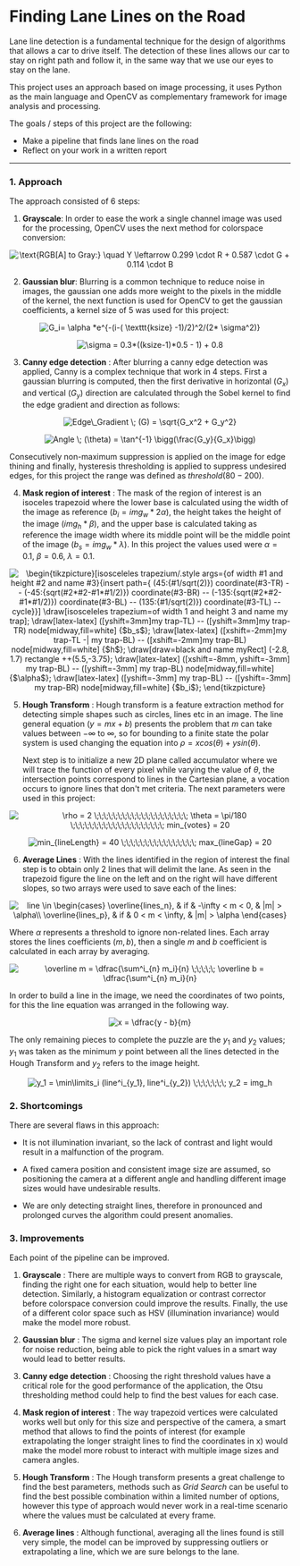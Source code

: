 # **Finding Lane Lines on the Road** 

Lane line detection is a fundamental technique for the design of algorithms that allows a car to drive itself. The detection of these lines allows our car to stay on right path and follow it, in the same way that we use our eyes to stay on the lane.

This project uses an approach based on image processing, it uses Python as the main language and OpenCV as complementary framework for image analysis and processing.

The goals / steps of this project are the following:
* Make a pipeline that finds lane lines on the road
* Reflect on your work in a written report
---

### 1. Approach

The approach consisted of 6 steps:

1. **Grayscale**:	In order to ease the work a single channel image was used for the processing, OpenCV uses the next method for colorspace conversion: 

<p align="center" style="text-align: center;"><img align="center" src="https://tex.s2cms.ru/svg/%0A%5Ctext%7BRGB%5BA%5D%20to%20Gray%3A%7D%20%5Cquad%20Y%20%5Cleftarrow%200.299%20%5Ccdot%20R%20%2B%200.587%20%5Ccdot%20G%20%2B%200.114%20%5Ccdot%20B%0A" alt="
\text{RGB[A] to Gray:} \quad Y \leftarrow 0.299 \cdot R + 0.587 \cdot G + 0.114 \cdot B
" /></p>
	
2. **Gaussian blur**: Blurring is a common technique to reduce noise in images, the gaussian one adds more weight to the pixels in the middle of the kernel, the next function is used for OpenCV to get the gaussian coefficients, a kernel size of 5 was used for this project:

<p align="center" style="text-align: center;"><img align="center" src="https://tex.s2cms.ru/svg/%0AG_i%3D%20%5Calpha%20*e%5E%7B-(i-(%20%5Ctexttt%7Bksize%7D%20-1)%2F2)%5E2%2F(2*%20%5Csigma%5E2)%7D%0A" alt="
G_i= \alpha *e^{-(i-( \texttt{ksize} -1)/2)^2/(2* \sigma^2)}
" /></p>

<p align="center" style="text-align: center;"><img align="center" src="https://tex.s2cms.ru/svg/%0A%5Csigma%20%3D%200.3*((ksize-1)*0.5%20-%201)%20%2B%200.8%0A" alt="
\sigma = 0.3*((ksize-1)*0.5 - 1) + 0.8
" /></p>
	
3. **Canny edge detection** : After blurring a canny edge detection was applied, Canny is a complex technique that work in 4 steps. First a gaussian blurring is computed, then the first derivative in horizontal ($G_x$) and vertical ($G_y$) direction are calculated through the Sobel kernel to find the edge gradient and direction as follows:

<p align="center" style="text-align: center;"><img align="center" src="https://tex.s2cms.ru/svg/%0AEdge%5C_Gradient%20%5C%3B%20(G)%20%3D%20%5Csqrt%7BG_x%5E2%20%2B%20G_y%5E2%7D%0A" alt="
Edge\_Gradient \; (G) = \sqrt{G_x^2 + G_y^2}
" /></p>

<p align="center" style="text-align: center;"><img align="center" src="https://tex.s2cms.ru/svg/%0AAngle%20%5C%3B%20(%5Ctheta)%20%3D%20%5Ctan%5E%7B-1%7D%20%5Cbigg(%5Cfrac%7BG_y%7D%7BG_x%7D%5Cbigg)%0A" alt="
Angle \; (\theta) = \tan^{-1} \bigg(\frac{G_y}{G_x}\bigg)
" /></p>
	
Consecutively non-maximum suppression is applied on the image for edge thining and  finally, hysteresis thresholding is applied to suppress undesired edges, for this project the range was defined as $threshold(80 - 200)$.

4. **Mask region of interest** : The mask of the region of interest is an isoceles trapezoid where the lower base is calculated using the width of the image as reference ($b_i = img_w * 2\alpha$), the height takes the height of the image ($img_h * \beta$), and the upper base is calculated taking as reference the image width where its middle point will be the middle point of the image ($b_s = img_w * \lambda$). In this project the values used were $\alpha =0.1$, $\beta = 0.6$, $\lambda = 0.1$.

<p align="center" style="text-align: center;"><img align="center" src="https://tex.s2cms.ru/svg/%0A%5Cbegin%7Btikzpicture%7D%5Bisosceleles%20trapezium%2F.style%20args%3D%7Bof%20width%20%231%20and%20height%20%232%0Aand%20name%20%233%7D%7Binsert%20path%3D%7B%0A(45%3A%7B%231%2Fsqrt(2)%7D)%20coordinate(%233-TR)%20--%20(-45%3A%7Bsqrt(%232*%232-%231*%231%2F2)%7D)%20coordinate(%233-BR)%20%0A--%20(-135%3A%7Bsqrt(%232*%232-%231*%231%2F2)%7D)%20coordinate(%233-BL)%20--%20(135%3A%7B%231%2Fsqrt(2)%7D)%20coordinate(%233-TL)%20--%20cycle%7D%7D%5D%0A%5Cdraw%5Bisosceleles%20trapezium%3Dof%20width%201%20and%20height%203%20and%20name%20my%20trap%5D%3B%0A%5Cdraw%5Blatex-latex%5D%20(%5Byshift%3D3mm%5Dmy%20trap-TL)%20--%20(%5Byshift%3D3mm%5Dmy%20trap-TR)%0Anode%5Bmidway%2Cfill%3Dwhite%5D%20%7B%24b_s%24%7D%3B%0A%5Cdraw%5Blatex-latex%5D%20(%5Bxshift%3D-2mm%5Dmy%20trap-TL%20-%7C%20my%20trap-BL)%20--%20%0A(%5Bxshift%3D-2mm%5Dmy%20trap-BL)%20node%5Bmidway%2Cfill%3Dwhite%5D%20%7B%24h%24%7D%3B%0A%5Cdraw%5Bdraw%3Dblack%20and%20name%20myRect%5D%20(-2.8%2C%201.7)%20rectangle%20%2B%2B(5.5%2C-3.75)%3B%0A%5Cdraw%5Blatex-latex%5D%20(%5Bxshift%3D-8mm%2C%20yshift%3D-3mm%5D%20my%20trap-BL)%20--%20(%5Byshift%3D-3mm%5D%20my%20trap-BL)%0Anode%5Bmidway%2Cfill%3Dwhite%5D%20%7B%24%5Calpha%24%7D%3B%0A%5Cdraw%5Blatex-latex%5D%20(%5Byshift%3D-3mm%5D%20my%20trap-BL)%20--%20(%5Byshift%3D-3mm%5D%20my%20trap-BR)%0Anode%5Bmidway%2Cfill%3Dwhite%5D%20%7B%24b_i%24%7D%3B%0A%5Cend%7Btikzpicture%7D%0A" alt="
\begin{tikzpicture}[isosceleles trapezium/.style args={of width #1 and height #2
and name #3}{insert path={
(45:{#1/sqrt(2)}) coordinate(#3-TR) -- (-45:{sqrt(#2*#2-#1*#1/2)}) coordinate(#3-BR) 
-- (-135:{sqrt(#2*#2-#1*#1/2)}) coordinate(#3-BL) -- (135:{#1/sqrt(2)}) coordinate(#3-TL) -- cycle}}]
\draw[isosceleles trapezium=of width 1 and height 3 and name my trap];
\draw[latex-latex] ([yshift=3mm]my trap-TL) -- ([yshift=3mm]my trap-TR)
node[midway,fill=white] {$b_s$};
\draw[latex-latex] ([xshift=-2mm]my trap-TL -| my trap-BL) -- 
([xshift=-2mm]my trap-BL) node[midway,fill=white] {$h$};
\draw[draw=black and name myRect] (-2.8, 1.7) rectangle ++(5.5,-3.75);
\draw[latex-latex] ([xshift=-8mm, yshift=-3mm] my trap-BL) -- ([yshift=-3mm] my trap-BL)
node[midway,fill=white] {$\alpha$};
\draw[latex-latex] ([yshift=-3mm] my trap-BL) -- ([yshift=-3mm] my trap-BR)
node[midway,fill=white] {$b_i$};
\end{tikzpicture}
" /></p>

5. **Hough Transform** : Hough transform is a feature extraction method for detecting simple shapes such as circles, lines etc in an image. The line general equation ($y= mx + b$) presents the problem that $m$ can take values between $-\infty$ to $\infty$, so for bounding to a finite state the polar system is used changing the equation into $\rho = x cos(\theta) + y sin(\theta)$.

	Next step is to initialize a new 2D plane called accumulator where we will trace the function of every pixel while varying the value of $\theta$, the intersection points correspond to lines in the Cartesian plane, a vocation occurs to ignore lines that don't met criteria. The next parameters were used in this project:

<p align="center" style="text-align: center;"><img align="center" src="https://tex.s2cms.ru/svg/%0A%5Crho%20%3D%202%20%0A%09%20%20%5C%3B%5C%3B%5C%3B%5C%3B%5C%3B%5C%3B%5C%3B%5C%3B%5C%3B%5C%3B%5C%3B%5C%3B%5C%3B%5C%3B%5C%3B%5C%3B%5C%3B%5C%3B%5C%3B%5C%3B%20%0A%09%20%20%5Ctheta%20%3D%20%5Cpi%2F2%20%0A%09%20%20%5C%3B%5C%3B%5C%3B%5C%3B%5C%3B%5C%3B%5C%3B%5C%3B%5C%3B%5C%3B%5C%3B%5C%3B%5C%3B%5C%3B%5C%3B%5C%3B%5C%3B%5C%3B%5C%3B%5C%3B%20%20%0A%09%20%20min_%7Bvotes%7D%20%3D%2020%0A" alt="
\rho = 2 
	  \;\;\;\;\;\;\;\;\;\;\;\;\;\;\;\;\;\;\;\; 
	  \theta = \pi/180 
	  \;\;\;\;\;\;\;\;\;\;\;\;\;\;\;\;\;\;\;\;  
	  min_{votes} = 20
" /></p>
	  
<p align="center" style="text-align: center;"><img align="center" src="https://tex.s2cms.ru/svg/%0Amin_%7BlineLength%7D%20%3D%2040%20%0A%09%09%5C%3B%5C%3B%5C%3B%5C%3B%5C%3B%5C%3B%5C%3B%5C%3B%5C%3B%5C%3B%5C%3B%5C%3B%5C%3B%5C%3B%5C%3B%5C%3B%20%20%0A%09%09max_%7BlineGap%7D%20%3D%2020%0A" alt="
min_{lineLength} = 40 
		\;\;\;\;\;\;\;\;\;\;\;\;\;\;\;\;  
		max_{lineGap} = 20
" /></p>
	
6. **Average Lines** : With the lines identified in the region of interest the final step is to obtain only 2 lines that will delimit the lane. As seen in the trapezoid figure the line on the left and on the right will have different slopes, so two arrays were used to save each of the lines:

<p align="center" style="text-align: center;"><img align="center" src="https://tex.s2cms.ru/svg/%0Aline%20%5Cin%20%0A%09%5Cbegin%7Bcases%7D%0A%09%5Coverline%7Blines_n%7D%2C%20%26%20if%20%26%20-%5Cinfty%20%3C%20m%20%3C%200%2C%20%26%20%7Cm%7C%20%3E%20%5Calpha%5C%5C%0A%09%5Coverline%7Blines_p%7D%2C%20%26%20if%20%26%200%20%3C%20m%20%3C%20%5Cinfty%2C%20%26%20%7Cm%7C%20%3E%20%5Calpha%0A%09%5Cend%7Bcases%7D%0A" alt="
line \in 
	\begin{cases}
	\overline{lines_n}, &amp; if &amp; -\infty &lt; m &lt; 0, &amp; |m| &gt; \alpha\\
	\overline{lines_p}, &amp; if &amp; 0 &lt; m &lt; \infty, &amp; |m| &gt; \alpha
	\end{cases}
" /></p>

Where $\alpha$ represents a threshold to ignore non-related lines. Each array stores the lines coefficients ($m, b$), then a single $m$ and $b$ coefficient is calculated in each array by averaging.

<p align="center" style="text-align: center;"><img align="center" src="https://tex.s2cms.ru/svg/%0A%5Coverline%20m%20%3D%20%5Cdfrac%7B%5Csum%5Ei_%7Bn%7D%20m_i%7D%7Bn%7D%20%0A%5C%3B%5C%3B%5C%3B%5C%3B%5C%3B%0A%5Coverline%20b%20%3D%20%5Cdfrac%7B%5Csum%5Ei_%7Bn%7D%20m_i%7D%7Bn%7D%20%0A" alt="
\overline m = \dfrac{\sum^i_{n} m_i}{n} 
\;\;\;\;\;
\overline b = \dfrac{\sum^i_{n} m_i}{n} 
" /></p>

In order to build a line in the image, we need the coordinates of two points, for this the line equation was arranged in the following way. 

<p align="center" style="text-align: center;"><img align="center" src="https://tex.s2cms.ru/svg/%0Ax%20%3D%20%5Cdfrac%7By%20-%20b%7D%7Bm%7D%0A" alt="
x = \dfrac{y - b}{m}
" /></p>

The only remaining pieces to complete the puzzle are the $y_1$ and $y_2$ values; $y_1$ was taken as the minimum $y$ point between all the lines detected in the Hough Transform and $y_2$ refers to the image height.

<p align="center" style="text-align: center;"><img align="center" src="https://tex.s2cms.ru/svg/%0Ay_1%20%3D%20%5Cmin%5Climits_i%0A(line%5Ei_%7By_1%7D%2C%20line%5Ei_%7By_2%7D)%0A%5C%3B%5C%3B%5C%3B%5C%3B%5C%3B%5C%3B%5C%3B%0Ay_2%20%3D%20img_h%0A" alt="
y_1 = \min\limits_i
(line^i_{y_1}, line^i_{y_2})
\;\;\;\;\;\;\;
y_2 = img_h
" /></p>


### 2. Shortcomings

There are several flaws in this approach:

* It is not illumination invariant, so the lack of contrast and light would result in a malfunction of the program.

* A fixed camera position and consistent image size are assumed, so positioning the camera at a different angle and handling different image sizes would have undesirable results.

* We are only detecting straight lines, therefore in pronounced and prolonged curves the algorithm could present anomalies.


### 3. Improvements

Each point of the pipeline can be improved.

1. **Grayscale** : There are multiple ways to convert from RGB to grayscale, finding the right one for each situation, would help to better line detection. Similarly, a histogram equalization or contrast corrector before colorspace conversion could improve the results. Finally, the use of a different color space such as HSV (illumination invariance) would make the model more robust.

2. **Gaussian blur** : The sigma and kernel size values play an important role for noise reduction, being able to pick the right values in a smart way would lead to better results.

3. **Canny edge detection** : Choosing the right threshold values have a critical role for the good performance of the application, the Otsu thresholding method could help to find the best values for each case.

4. **Mask region of interest** : The way trapezoid vertices were calculated works well but only for this size and perspective of the camera, a smart method that allows to find the points of interest (for example extrapolating the longer straight lines to find the coordinates in x) would make the model more robust to interact with multiple image sizes and camera angles.

5. **Hough Transform** : The Hough transform presents a great challenge to find the best parameters, methods such as *Grid Search* can be useful to find the best possible combination within a limited number of options, however this type of approach would never work in a real-time scenario where the values must be calculated at every frame.

6. **Average lines** :  Although functional, averaging all the lines found is still very simple, the model can be improved by suppressing outliers or extrapolating a line, which we are sure belongs to the lane.
